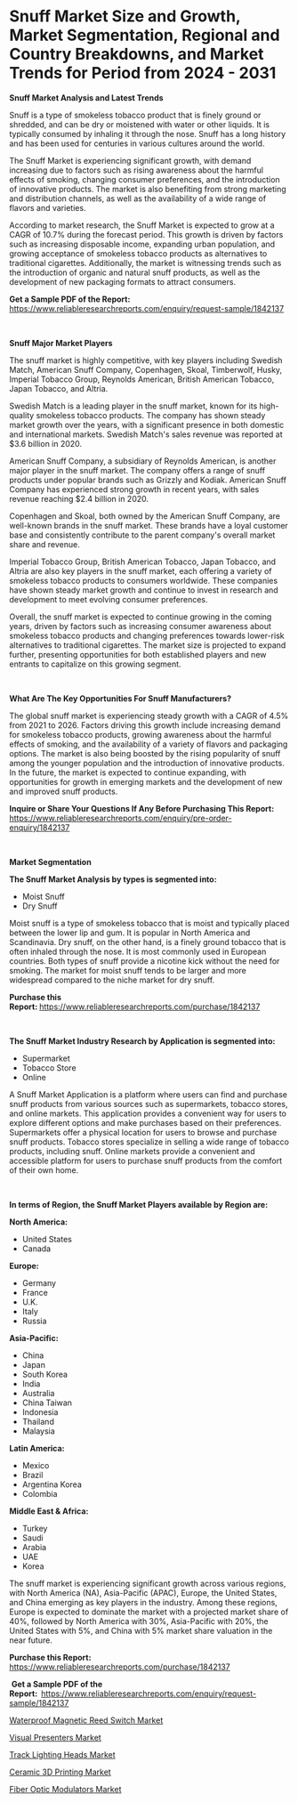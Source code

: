 <p><h1>Snuff Market Size and Growth, Market Segmentation, Regional and Country Breakdowns, and Market Trends for Period from 2024 -  2031</h1></p><p><strong>Snuff Market Analysis and Latest Trends</strong></p>
<p><p>Snuff is a type of smokeless tobacco product that is finely ground or shredded, and can be dry or moistened with water or other liquids. It is typically consumed by inhaling it through the nose. Snuff has a long history and has been used for centuries in various cultures around the world.</p><p>The Snuff Market is experiencing significant growth, with demand increasing due to factors such as rising awareness about the harmful effects of smoking, changing consumer preferences, and the introduction of innovative products. The market is also benefiting from strong marketing and distribution channels, as well as the availability of a wide range of flavors and varieties.</p><p>According to market research, the Snuff Market is expected to grow at a CAGR of 10.7% during the forecast period. This growth is driven by factors such as increasing disposable income, expanding urban population, and growing acceptance of smokeless tobacco products as alternatives to traditional cigarettes. Additionally, the market is witnessing trends such as the introduction of organic and natural snuff products, as well as the development of new packaging formats to attract consumers.</p></p>
<p><strong>Get a Sample PDF of the Report:&nbsp;</strong> <a href="https://www.reliableresearchreports.com/enquiry/request-sample/1842137">https://www.reliableresearchreports.com/enquiry/request-sample/1842137</a></p>
<p>&nbsp;</p>
<p><strong>Snuff Major Market Players</strong></p>
<p><p>The snuff market is highly competitive, with key players including Swedish Match, American Snuff Company, Copenhagen, Skoal, Timberwolf, Husky, Imperial Tobacco Group, Reynolds American, British American Tobacco, Japan Tobacco, and Altria. </p><p>Swedish Match is a leading player in the snuff market, known for its high-quality smokeless tobacco products. The company has shown steady market growth over the years, with a significant presence in both domestic and international markets. Swedish Match's sales revenue was reported at $3.6 billion in 2020.</p><p>American Snuff Company, a subsidiary of Reynolds American, is another major player in the snuff market. The company offers a range of snuff products under popular brands such as Grizzly and Kodiak. American Snuff Company has experienced strong growth in recent years, with sales revenue reaching $2.4 billion in 2020.</p><p>Copenhagen and Skoal, both owned by the American Snuff Company, are well-known brands in the snuff market. These brands have a loyal customer base and consistently contribute to the parent company's overall market share and revenue.</p><p>Imperial Tobacco Group, British American Tobacco, Japan Tobacco, and Altria are also key players in the snuff market, each offering a variety of smokeless tobacco products to consumers worldwide. These companies have shown steady market growth and continue to invest in research and development to meet evolving consumer preferences.</p><p>Overall, the snuff market is expected to continue growing in the coming years, driven by factors such as increasing consumer awareness about smokeless tobacco products and changing preferences towards lower-risk alternatives to traditional cigarettes. The market size is projected to expand further, presenting opportunities for both established players and new entrants to capitalize on this growing segment.</p></p>
<p>&nbsp;</p>
<p><strong>What Are The Key Opportunities For Snuff Manufacturers?</strong></p>
<p><p>The global snuff market is experiencing steady growth with a CAGR of 4.5% from 2021 to 2026. Factors driving this growth include increasing demand for smokeless tobacco products, growing awareness about the harmful effects of smoking, and the availability of a variety of flavors and packaging options. The market is also being boosted by the rising popularity of snuff among the younger population and the introduction of innovative products. In the future, the market is expected to continue expanding, with opportunities for growth in emerging markets and the development of new and improved snuff products.</p></p>
<p><strong>Inquire or Share Your Questions If Any Before Purchasing This Report:</strong> <a href="https://www.reliableresearchreports.com/enquiry/pre-order-enquiry/1842137">https://www.reliableresearchreports.com/enquiry/pre-order-enquiry/1842137</a></p>
<p>&nbsp;</p>
<p><strong>Market Segmentation</strong></p>
<p><strong>The Snuff Market Analysis by types is segmented into:</strong></p>
<p><ul><li>Moist Snuff</li><li>Dry Snuff</li></ul></p>
<p><p>Moist snuff is a type of smokeless tobacco that is moist and typically placed between the lower lip and gum. It is popular in North America and Scandinavia. Dry snuff, on the other hand, is a finely ground tobacco that is often inhaled through the nose. It is most commonly used in European countries. Both types of snuff provide a nicotine kick without the need for smoking. The market for moist snuff tends to be larger and more widespread compared to the niche market for dry snuff.</p></p>
<p><strong>Purchase this Report:&nbsp;</strong><a href="https://www.reliableresearchreports.com/purchase/1842137">https://www.reliableresearchreports.com/purchase/1842137</a></p>
<p>&nbsp;</p>
<p><strong>The Snuff Market Industry Research by Application is segmented into:</strong></p>
<p><ul><li>Supermarket</li><li>Tobacco Store</li><li>Online</li></ul></p>
<p><p>A Snuff Market Application is a platform where users can find and purchase snuff products from various sources such as supermarkets, tobacco stores, and online markets. This application provides a convenient way for users to explore different options and make purchases based on their preferences. Supermarkets offer a physical location for users to browse and purchase snuff products. Tobacco stores specialize in selling a wide range of tobacco products, including snuff. Online markets provide a convenient and accessible platform for users to purchase snuff products from the comfort of their own home.</p></p>
<p>&nbsp;</p>
<p><strong>In terms of Region, the Snuff Market Players available by Region are:</strong></p>
<p>
    <p> <strong> North America: </strong>
        <ul>
            <li>United States</li>
            <li>Canada</li>
        </ul>
        </p> 
    <p> <strong> Europe: </strong>
        <ul>
            <li>Germany</li>
            <li>France</li>
            <li>U.K.</li>
            <li>Italy</li>
            <li>Russia</li>
        </ul>
        </p> 
    <p> <strong> Asia-Pacific: </strong>
        <ul>
            <li>China</li>
            <li>Japan</li>
            <li>South Korea</li>
            <li>India</li>
            <li>Australia</li>
            <li>China Taiwan</li>
            <li>Indonesia</li>
            <li>Thailand</li>
            <li>Malaysia</li>
        </ul>
        </p> 
    <p> <strong> Latin America: </strong>
        <ul>
            <li>Mexico</li>
            <li>Brazil</li>
            <li>Argentina Korea</li>
            <li>Colombia</li>
        </ul>
        </p> 
    <p> <strong> Middle East & Africa: </strong>
        <ul>
            <li>Turkey</li>
            <li>Saudi</li>
            <li>Arabia</li>
            <li>UAE</li>
            <li>Korea</li>
        </ul>
    </p>
    </p>
<p><p>The snuff market is experiencing significant growth across various regions, with North America (NA), Asia-Pacific (APAC), Europe, the United States, and China emerging as key players in the industry. Among these regions, Europe is expected to dominate the market with a projected market share of 40%, followed by North America with 30%, Asia-Pacific with 20%, the United States with 5%, and China with 5% market share valuation in the near future.</p></p>
<p><strong>Purchase this Report: </strong><a href="https://www.reliableresearchreports.com/purchase/1842137">https://www.reliableresearchreports.com/purchase/1842137</a></p>
<p>&nbsp;<strong>Get a Sample PDF of the Report:&nbsp;&nbsp;</strong><a href="https://www.reliableresearchreports.com/enquiry/request-sample/1842137">https://www.reliableresearchreports.com/enquiry/request-sample/1842137</a></p>
<p><strong></strong></p>
<p><p><a href="https://medium.com/@kobehyatt744/waterproof-magnetic-reed-switch-market-the-key-to-successful-business-strategy-forecast-till-2031-785870163097">Waterproof Magnetic Reed Switch Market</a></p><p><a href="https://medium.com/@katherineince77/visual-presenters-market-share-evolution-and-market-growth-trends-2024-2031-0c6643e52581">Visual Presenters Market</a></p><p><a href="https://medium.com/@eldabernier/track-lighting-heads-market-size-cagr-trends-2024-2030-93ea733639bd">Track Lighting Heads Market</a></p><p><a href="https://medium.com/@christianhunter987/ceramic-3d-printing-market-exploring-market-share-market-trends-and-future-growth-0665181ffa18">Ceramic 3D Printing Market</a></p><p><a href="https://medium.com/@eldabernier/fiber-optic-modulators-market-the-key-to-successful-business-strategy-forecast-till-2031-61f974a1f29e">Fiber Optic Modulators Market</a></p></p>